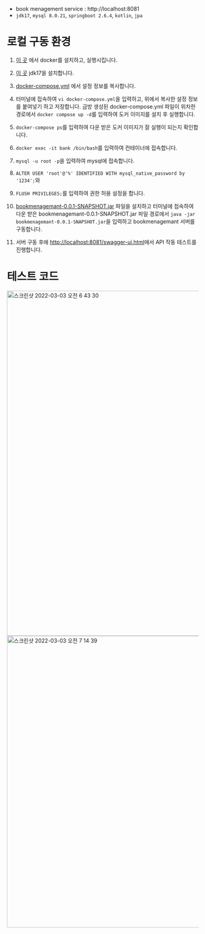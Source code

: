 - book menagement service : http://localhost:8081
- `jdk17`, `mysql 8.0.21`, `springboot 2.6.4`, `kotlin`, `jpa`

# 로컬 구동 환경

1. [이 곳](https://www.docker.com/products/docker-desktop) 에서 docker를 설치하고, 실행시킵니다.
2. [이 곳](https://www.oracle.com/java/technologies/downloads/#jdk17-mac) jdk17을 설치합니다.
3. [docker-compose.yml](https://github.com/HyungilJung/book-menagement/blob/master/docker-compose.yml) 에서 설정 정보를 복사합니다.
4. 터미널에 접속하여 `vi docker-compose.yml`을 입력하고, 위에서 복사한 설정 정보를 붙여넣기 하고 저장합니다. 금방 생성된 docker-compose.yml 파일이 위차한 경로에서 `docker compose up -d`를 입력하여 도커 이미지를 설치 후 실행합니다.
5. `docker-compose ps`를 입력하여 다운 받은 도커 이미지가 잘 실행이 되는지 확인합니다.
6. `docker exec -it bank /bin/bash`를 입력하여 컨테이너에 접속합니다.
7. `mysql -u root -p`을 입력하여 mysql에 접속합니다.
8. `ALTER USER 'root'@'%' IDENTIFIED WITH mysql_native_password by '1234';`와
9. `FLUSH PRIVILEGES;`를 입력하여 권한 허용 설정을 합니다.

10. [bookmenagemant-0.0.1-SNAPSHOT.jar](https://github.com/HyungilJung/book-menagement/raw/master/libs/bookmenagemant-0.0.1-SNAPSHOT.jar) 파일을 설치하고 터미널에 접속하여 다운 받은 bookmenagemant-0.0.1-SNAPSHOT.jar 파일 경로에서 `java -jar bookmenagemant-0.0.1-SNAPSHOT.jar`을 입력하고 bookmenagemant 서버를 구동합니다.
11. 서버 구동 후에 [http://localhost:8081/swagger-ui.html](http://localhost:8081/swagger-ui.html)에서 API 작동 테스트를 진행합니다.

# 테스트 코드
<img width="904" alt="스크린샷 2022-03-03 오전 6 43 30" src="https://user-images.githubusercontent.com/43127088/156458811-514f07a7-34bb-4666-ae27-831128b18346.png">
<img width="764" alt="스크린샷 2022-03-03 오전 7 14 39" src="https://user-images.githubusercontent.com/43127088/156458795-a8c713e0-3099-4f22-8907-b87d89999e1d.png">